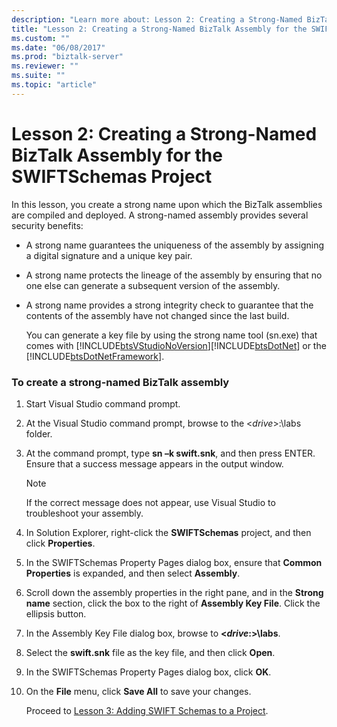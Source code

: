 ```yaml
---
description: "Learn more about: Lesson 2: Creating a Strong-Named BizTalk Assembly for the SWIFTSchemas Project"
title: "Lesson 2: Creating a Strong-Named BizTalk Assembly for the SWIFTSchemas Project"
ms.custom: ""
ms.date: "06/08/2017"
ms.prod: "biztalk-server"
ms.reviewer: ""
ms.suite: ""
ms.topic: "article"
---
```

# Lesson 2: Creating a Strong-Named BizTalk Assembly for the SWIFTSchemas Project
In this lesson, you create a strong name upon which the BizTalk assemblies are compiled and deployed. A strong-named assembly provides several security benefits:  
  
- A strong name guarantees the uniqueness of the assembly by assigning a digital signature and a unique key pair.  
  
- A strong name protects the lineage of the assembly by ensuring that no one else can generate a subsequent version of the assembly.  
  
- A strong name provides a strong integrity check to guarantee that the contents of the assembly have not changed since the last build.  
  
  You can generate a key file by using the strong name tool (sn.exe) that comes with [!INCLUDE[btsVStudioNoVersion](../../includes/btsvstudionoversion-md.md)][!INCLUDE[btsDotNet](../../includes/btsdotnet-md.md)] or the [!INCLUDE[btsDotNetFramework](../../includes/btsdotnetframework-md.md)].  
  
### To create a strong-named BizTalk assembly  
  
1. Start Visual Studio command prompt.  
  
2. At the Visual Studio command prompt, browse to the \<*drive*\>:\labs folder.  
  
3. At the command prompt, type **sn –k swift.snk**, and then press ENTER. Ensure that a success message appears in the output window.  
  
   > [!NOTE]
   >  If the correct message does not appear, use Visual Studio to troubleshoot your assembly.  
  
4. In Solution Explorer, right-click the **SWIFTSchemas** project, and then click **Properties**.  
  
5. In the SWIFTSchemas Property Pages dialog box, ensure that **Common Properties** is expanded, and then select **Assembly**.  
  
6. Scroll down the assembly properties in the right pane, and in the **Strong name** section, click the box to the right of **Assembly Key File**. Click the ellipsis button.  
  
7. In the Assembly Key File dialog box, browse to **\<*drive*:\>\labs**.  
  
8. Select the **swift.snk** file as the key file, and then click **Open**.  
  
9. In the SWIFTSchemas Property Pages dialog box, click **OK**.  
  
10. On the **File** menu, click **Save All** to save your changes.  
  
    Proceed to [Lesson 3: Adding SWIFT Schemas to a Project](../../adapters-and-accelerators/accelerator-swift/lesson-3-adding-swift-schemas-to-a-project.md).
